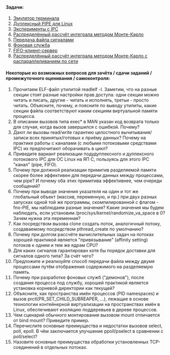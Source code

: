 #### Задачи:
1) [Эмулятор терминала](https://github.com/3sem/os_23_24/blob/main/task_1/task_1.md)
2) [Дуплексный PIPE для Linux](https://github.com/3sem/os_23_24/blob/main/task_2/task_2.md)
3) [Эксперименты с IPC](https://github.com/3sem/os_23_24/blob/main/task_3/task.txt)
4) [Распределённый рассчёт интеграла методом Монте-Карло](https://github.com/3sem/os_23_24/blob/main/task_4/task.txt)
5) [Передача файла сигналами](https://github.com/3sem/os_23_24/blob/main/task_5/task.txt)
6) [Фоновая служба](https://github.com/3sem/os_23_24/blob/main/task_6/task.txt)
7) [FIFO-клиент-сервер](https://github.com/3sem/os_23_24/blob/main/task_7/task.txt)
8) [Распределённый рассчёт интеграла методом Монте-Карло с распараллеливанием по сети](https://github.com/3sem/os_23_24/blob/main/task_8/task.md)


#### Некоторые из возможных вопросов для зачёта / сдачи заданий / промежуточного оценивания / самоконтроля:
1) Прочитаем ELF-файл утилитой readlelf -l. Заметим, что на разные секции стоят разные настройки прав доступа: одни секции можно читать и писать, другие - читать и исполнять, третьи - просто читать. Объясните, почему, и поясните по выводу утилиты, какие секции файла соответствуют каким секциям виртуальной памяти процесса.
2) В описании вызовов типа exec* в MAN указан код возврата только для случая, когда вызов завершился с ошибкой. Почему?
3) Дают ли вызовы read/write гарантию целостного вычитывания/записи всех принятых/готовых к приёму данных? Почему на практике работы с каналами (с любыми потоковыми средствами IPC) их предпочитают оборачивать в цикл?
4) Приведите вариант реализации подудуплексного и дуплексного потокового IPC для ОС Linux на ЯП C, пользуясь для этого IPC "канал" (pipe, FIFO).
5) Почему при должной реализации примитив разделяемой памяти скорее более эффективен для передачи данных между процессами, чем pipe? И почему оба этих примитива эффективнее, чем очереди сообщений?
6) Почему при выводе значения указателя на один и тот же глобальный объект (массив, переменную, и пр.) при двух разных запусках одной той же программы, скомпилированной с флагом -fno-PIE, мы наблюдаем разные значения? Какие значения мы будем наблюдать, если установим /proc/sys/kernel/randomize_va_space в 0? Зачем нужна эта переменная?
7) Как посредством вызова clone создать поток, аналогичный потоку, создаваемому посредством pthread_create по умолчанию?
8) Почему при долгом рассчёте вычислительных задач на потоках хорошей практикой является "привязывание" (affinity setting) потоков к одним и тем же ядрам CPU? 
9) Для каких сигналов гарантирован хотя бы порядок доставки для сигналов одного типа? За счёт чего?
10) Предложите и реализуйте способ передачи файла между двумя процессами путём отображения содержимого на разделяемую память.
11) Почему при разработке фоновых служб ("демонов"), после создания процесса под службу, хорошей практикой является установка корневой директории как текущей?
12) Объясните, как пространства имён процессов (PID namespaces) и вызов prctl(PR_SET_CHILD_SUBREAPER, ...), лежащие в основе технологии контейнерной виртуализации на пространствах имён в Linux, обеспечивают изоляцию поддеревьев в дереве процессов.
13) Чем сценарий обычного монтирования вызовом mount отличается от bind mount? Приведите пример.
14) Перечислите основные преимущества и недостатки вызовов select, poll, epoll. В чём заключается улучшение ppoll/pselect в сравнении с poll/select?
15) Назовите основные преимущества обработки установленных TCP-соединений в отдельных потоках.

